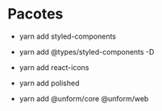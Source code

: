 # Pacotes
- yarn add styled-components
- yarn add @types/styled-components -D

- yarn add react-icons

- yarn add polished

- yarn add @unform/core @unform/web
